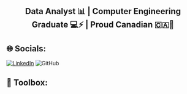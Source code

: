 <h2 align="center"> Data Analyst 📊 | Computer Engineering Graduate 💻⚡ | Proud Canadian 🇨🇦🍁</h2> 

## 🌐 Socials:
[![LinkedIn](https://img.shields.io/badge/LinkedIn-%230077B5.svg?logo=linkedin&logoColor=white)](https://linkedin.com/in/https://www.linkedin.com/in/zuhair-shaikh-692455195/) 
![GitHub](https://img.shields.io/badge/github-%23121011.svg?style=for-the-badge&logo=github&logoColor=white) 

## 🔨 Toolbox:

<!-- Proudly created with GPRM ( https://gprm.itsvg.in ) -->

